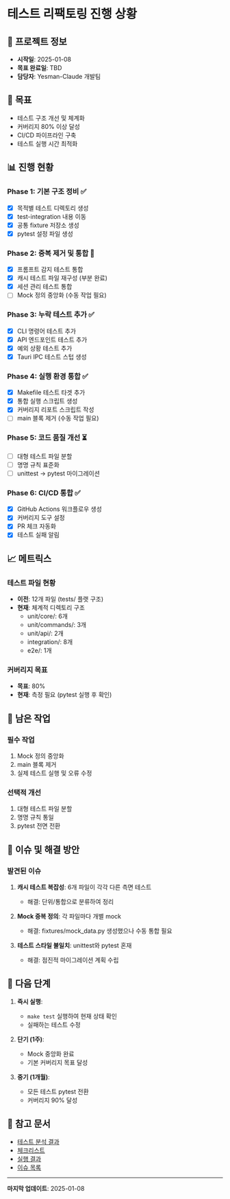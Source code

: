 # 테스트 리팩토링 진행 상황

## 📅 프로젝트 정보

- **시작일**: 2025-01-08
- **목표 완료일**: TBD
- **담당자**: Yesman-Claude 개발팀

## 🎯 목표

- 테스트 구조 개선 및 체계화
- 커버리지 80% 이상 달성
- CI/CD 파이프라인 구축
- 테스트 실행 시간 최적화

## 📊 진행 현황

### Phase 1: 기본 구조 정비 ✅

- [x] 목적별 테스트 디렉토리 생성
- [x] test-integration 내용 이동
- [x] 공통 fixture 저장소 생성
- [x] pytest 설정 파일 생성

### Phase 2: 중복 제거 및 통합 🔄

- [x] 프롬프트 감지 테스트 통합
- [x] 캐시 테스트 파일 재구성 (부분 완료)
- [x] 세션 관리 테스트 통합
- [ ] Mock 정의 중앙화 (수동 작업 필요)

### Phase 3: 누락 테스트 추가 ✅

- [x] CLI 명령어 테스트 추가
- [x] API 엔드포인트 테스트 추가
- [x] 예외 상황 테스트 추가
- [x] Tauri IPC 테스트 스텁 생성

### Phase 4: 실행 환경 통합 ✅

- [x] Makefile 테스트 타겟 추가
- [x] 통합 실행 스크립트 생성
- [x] 커버리지 리포트 스크립트 작성
- [ ] main 블록 제거 (수동 작업 필요)

### Phase 5: 코드 품질 개선 ⏳

- [ ] 대형 테스트 파일 분할
- [ ] 명명 규칙 표준화
- [ ] unittest → pytest 마이그레이션

### Phase 6: CI/CD 통합 ✅

- [x] GitHub Actions 워크플로우 생성
- [x] 커버리지 도구 설정
- [x] PR 체크 자동화
- [x] 테스트 실패 알림

## 📈 메트릭스

### 테스트 파일 현황

- **이전**: 12개 파일 (tests/ 플랫 구조)
- **현재**: 체계적 디렉토리 구조
  - unit/core/: 6개
  - unit/commands/: 3개
  - unit/api/: 2개
  - integration/: 8개
  - e2e/: 1개

### 커버리지 목표

- **목표**: 80%
- **현재**: 측정 필요 (pytest 실행 후 확인)

## 🚧 남은 작업

### 필수 작업

1. Mock 정의 중앙화
1. main 블록 제거
1. 실제 테스트 실행 및 오류 수정

### 선택적 개선

1. 대형 테스트 파일 분할
1. 명명 규칙 통일
1. pytest 전면 전환

## 📝 이슈 및 해결 방안

### 발견된 이슈

1. **캐시 테스트 복잡성**: 6개 파일이 각각 다른 측면 테스트

   - 해결: 단위/통합으로 분류하여 정리

1. **Mock 중복 정의**: 각 파일마다 개별 mock

   - 해결: fixtures/mock_data.py 생성했으나 수동 통합 필요

1. **테스트 스타일 불일치**: unittest와 pytest 혼재

   - 해결: 점진적 마이그레이션 계획 수립

## 🔄 다음 단계

1. **즉시 실행**:

   - `make test` 실행하여 현재 상태 확인
   - 실패하는 테스트 수정

1. **단기 (1주)**:

   - Mock 중앙화 완료
   - 기본 커버리지 목표 달성

1. **중기 (1개월)**:

   - 모든 테스트 pytest 전환
   - 커버리지 90% 달성

## 📌 참고 문서

- [테스트 분석 결과](../results/refactoring.tests/01.analysis.md)
- [체크리스트](../results/refactoring.tests/02.checklist.md)
- [실행 결과](../results/refactoring.tests/03.checklist-results.md)
- [이슈 목록](../results/refactoring.tests/issues/)

______________________________________________________________________

**마지막 업데이트**: 2025-01-08
